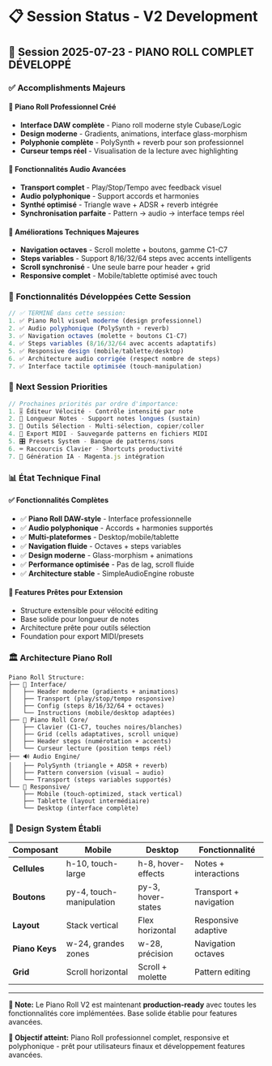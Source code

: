 # 📋 Session Status - V2 Development

## 🚀 Session 2025-07-23 - PIANO ROLL COMPLET DÉVELOPPÉ

### ✅ **Accomplishments Majeurs**

#### 🎹 **Piano Roll Professionnel Créé**
- **Interface DAW complète** - Piano roll moderne style Cubase/Logic
- **Design moderne** - Gradients, animations, interface glass-morphism
- **Polyphonie complète** - PolySynth + reverb pour son professionnel
- **Curseur temps réel** - Visualisation de la lecture avec highlighting

#### 🎵 **Fonctionnalités Audio Avancées**
- **Transport complet** - Play/Stop/Tempo avec feedback visuel
- **Audio polyphonique** - Support accords et harmonies
- **Synthé optimisé** - Triangle wave + ADSR + reverb intégrée
- **Synchronisation parfaite** - Pattern → audio → interface temps réel

#### 🔧 **Améliorations Techniques Majeures**
- **Navigation octaves** - Scroll molette + boutons, gamme C1-C7
- **Steps variables** - Support 8/16/32/64 steps avec accents intelligents
- **Scroll synchronisé** - Une seule barre pour header + grid
- **Responsive complet** - Mobile/tablette optimisé avec touch

### 🎯 **Fonctionnalités Développées Cette Session**

```typescript
// ✅ TERMINÉ dans cette session:
1. ✅ Piano Roll visuel moderne (design professionnel)
2. ✅ Audio polyphonique (PolySynth + reverb)
3. ✅ Navigation octaves (molette + boutons C1-C7)
4. ✅ Steps variables (8/16/32/64 avec accents adaptatifs)
5. ✅ Responsive design (mobile/tablette/desktop)
6. ✅ Architecture audio corrigée (respect nombre de steps)
7. ✅ Interface tactile optimisée (touch-manipulation)
```

### 🚀 **Next Session Priorities**

```typescript
// Prochaines priorités par ordre d'importance:
1. 🎚️ Éditeur Vélocité - Contrôle intensité par note
2. 🎵 Longueur Notes - Support notes longues (sustain)
3. 🔧 Outils Sélection - Multi-sélection, copier/coller
4. 💾 Export MIDI - Sauvegarde patterns en fichiers MIDI
5. 🎛️ Presets System - Banque de patterns/sons
6. ⌨️ Raccourcis Clavier - Shortcuts productivité
7. 🤖 Génération IA - Magenta.js intégration
```

### 📊 **État Technique Final**

#### ✅ **Fonctionnalités Complètes**
- ✅ **Piano Roll DAW-style** - Interface professionnelle
- ✅ **Audio polyphonique** - Accords + harmonies supportés
- ✅ **Multi-plateformes** - Desktop/mobile/tablette
- ✅ **Navigation fluide** - Octaves + steps variables
- ✅ **Design moderne** - Glass-morphism + animations
- ✅ **Performance optimisée** - Pas de lag, scroll fluide
- ✅ **Architecture stable** - SimpleAudioEngine robuste

#### 🎯 **Features Prêtes pour Extension**
- Structure extensible pour vélocité editing
- Base solide pour longueur de notes
- Architecture prête pour outils sélection
- Foundation pour export MIDI/presets

### 🏛️ **Architecture Piano Roll**

```
Piano Roll Structure:
├── 🎹 Interface/
│   ├── Header moderne (gradients + animations)
│   ├── Transport (play/stop/tempo responsive)
│   ├── Config (steps 8/16/32/64 + octaves)
│   └── Instructions (mobile/desktop adaptées)
├── 🎵 Piano Roll Core/
│   ├── Clavier (C1-C7, touches noires/blanches)
│   ├── Grid (cells adaptatives, scroll unique)
│   ├── Header steps (numérotation + accents)
│   └── Curseur lecture (position temps réel)
├── 🔊 Audio Engine/
│   ├── PolySynth (triangle + ADSR + reverb)
│   ├── Pattern conversion (visual → audio)
│   └── Transport (steps variables supportés)
└── 📱 Responsive/
    ├── Mobile (touch-optimized, stack vertical)
    ├── Tablette (layout intermédiaire)
    └── Desktop (interface complète)
```

### 🎨 **Design System Établi**

| Composant | Mobile | Desktop | Fonctionnalité |
|-----------|--------|---------|----------------|
| **Cellules** | h-10, touch-large | h-8, hover-effects | Notes + interactions |
| **Boutons** | py-4, touch-manipulation | py-3, hover-states | Transport + navigation |
| **Layout** | Stack vertical | Flex horizontal | Responsive adaptive |
| **Piano Keys** | w-24, grandes zones | w-28, précision | Navigation octaves |
| **Grid** | Scroll horizontal | Scroll + molette | Pattern editing |

---

**📝 Note:** Le Piano Roll V2 est maintenant **production-ready** avec toutes les fonctionnalités core implémentées. Base solide établie pour features avancées.

**🎯 Objectif atteint:** Piano Roll professionnel complet, responsive et polyphonique - prêt pour utilisateurs finaux et développement features avancées.